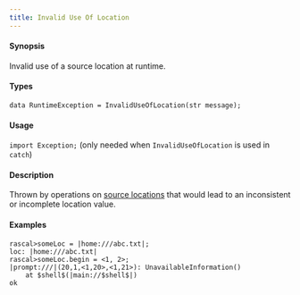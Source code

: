 ```yaml
---
title: Invalid Use Of Location
---
```


#### Synopsis

Invalid use of a source location at runtime.

#### Types

`data RuntimeException = InvalidUseOfLocation(str message);`
       
#### Usage

`import Exception;` (only needed when `InvalidUseOfLocation` is used in `catch`)

#### Description

Thrown by operations on [source locations](../../../Rascal/Expressions/Values/Location/index.md) that would 
lead to an inconsistent or incomplete location value.

#### Examples


```rascal-shell ,error
rascal>someLoc = |home:///abc.txt|;
loc: |home:///abc.txt|
rascal>someLoc.begin = <1, 2>;
|prompt:///|(20,1,<1,20>,<1,21>): UnavailableInformation()
	at $shell$(|main://$shell$|)
ok
```

